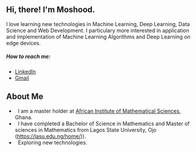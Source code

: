 ## Hi, there! I'm Moshood.

<!-- <img width="30%" align="right" alt="Github" src="https://github.com/fra-majawa/fra-majawa/blob/main/97525-code-dark.gif"/> -->
I love learning new technologies in Machine Learning, Deep Learning, Data Science and Web Development. I particulary more interested in application and implementation of Machine Learning Algorithms and Deep Learning on edge devices.

##### How to reach me:
- [LinkedIn](www.linkedin.com/in/shoyombo-moshood-582003126)
- [Gmail](moshood@aims.edu.gh)


<!--<img src="https://komarev.com/ghpvc/?username=gpy1234&style=flat-square&color=blue" alt=""/> -->

## About Me

- &nbsp; I am a master holder at [African Institute of Mathematical Sciences](https://aims.edu.gh/), Ghana.
- &nbsp; I have completed a Bachelor of Science in Mathematics and Master of sciences in Mathematics from Lagos State University, Ojo (https://lasu.edu.ng/home/)).
- &nbsp; Exploring new technologies.
<!--  -->
<!-- (https://www.linkedin.com/in/francis-jeremiah-majawa-aaab401a2/) -->
<!-- <script src="https://unpkg.com/@lottiefiles/lottie-player@latest/dist/lottie-player.js"></script> -->
